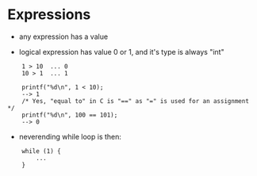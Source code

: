 # Expressions

- any expression has a value

- logical expression has value 0 or 1, and it's type is always "int"
```
	1 > 10	... 0
	10 > 1	... 1

	printf("%d\n", 1 < 10);
	--> 1
	/* Yes, "equal to" in C is "==" as "=" is used for an assignment */
	printf("%d\n", 100 == 101);
	--> 0
```
- neverending while loop is then:
```
	while (1) {
		...
	}
```


